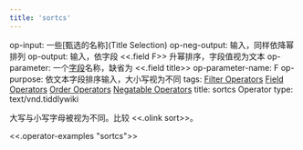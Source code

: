 ```yaml
---
title: 'sortcs'
---
```


op-input: 一些[甄选的名称](Title Selection)
op-neg-output: 输入，同样依降幂排列
op-output: 输入，依字段 <<.field F>> 升幂排序，字段值视为文本
op-parameter: 一个[字段](TiddlerFields)名称，缺省为 <<.field title>>
op-parameter-name: F
op-purpose: 依文本字段排序输入，大小写视为不同
tags: [Filter Operators](#Filter%20Operators) [Field Operators](#Field%20Operators) [Order Operators](#Order%20Operators) [Negatable Operators](#Negatable%20Operators)
title: sortcs Operator
type: text/vnd.tiddlywiki

大写与小写字母被视为不同。比较 <<.olink sort>>。

<<.operator-examples "sortcs">>
